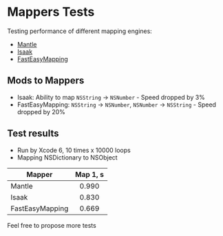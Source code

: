 Mappers Tests
=============

Testing performance of different mapping engines:

- [Mantle](https://github.com/Mantle/Mantle)
- [Isaak](https://github.com/linkedin/Isaac)
- [FastEasyMapping](https://github.com/Yalantis/FastEasyMapping)

## Mods to Mappers
- Isaak: Ability to map `NSString` -> `NSNumber` - Speed dropped by 3%
- FastEasyMapping: `NSString` -> `NSNumber`, `NSNumber` -> `NSString` - Speed dropped by 20%

## Test results

- Run by Xcode 6, 10 times x 10000 loops
- Mapping NSDictionary to NSObject

| Mapper          | Map 1, s |
| --------------- |:--------:|
| Mantle          | 0.990    |
| Isaak           | 0.830    |
| FastEasyMapping | 0.669    |

Feel free to propose more tests
